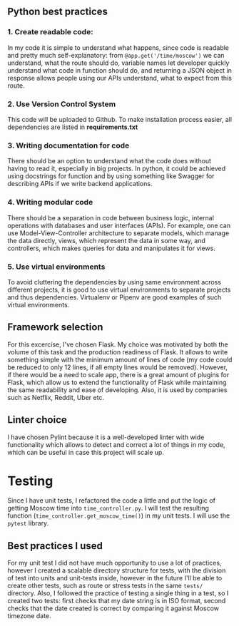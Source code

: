 ## Python best practices

### 1. Create readable code:

In my code it is simple to understand what happens, since code is readable and pretty much self-explanatory: from `@app.get('/time/moscow')` we can understand, what the route should do, variable names let developer quickly understand what code in function should do, and returning a JSON object in response allows people using our APIs understand, what to expect from this route.

### 2. Use Version Control System

This code will be uploaded to Github. To make installation process easier, all dependencies are listed in __requirements.txt__

### 3. Writing documentation for code

There should be an option to understand what the code does without having to read it, especially in big projects. In python, it could be achieved using docstrings for function and by using something like Swagger for describing APIs if we write backend applications.

### 4. Writing modular code

There should be a separation in code between business logic, internal operations with databases and user interfaces (APIs). For example, one can use Model-View-Controller architecture to separate models, which manage the data directly, views, which represent the data in some way, and controllers, which makes queries for data and manipulates it for views.

### 5. Use virtual environments

To avoid cluttering the dependencies by using same environment across different projects, it is good to use virtual environments to separate projects and thus dependencies. Virtualenv or Pipenv are good examples of such virtual environments.

## Framework selection

For this excercise, I've chosen Flask. My choice was motivated by both the volume of this task and the production readiness of Flask. It allows to write something simple with the minimum amount of lines of code (my code could be reduced to only 12 lines, if all empty lines would be removed). However, if there would be a need to scale app, there is a great amount of plugins for Flask, which allow us to extend the functionality of Flask while maintaining the same readability and ease of developing. Also, it is used by companies such as Netflix, Reddit, Uber etc.

## Linter choice

I have chosen Pylint because it is a well-developed linter with wide functionality which allows to detect and correct a lot of things in my code, which can be useful in case this project will scale up.

# Testing 

Since I have unit tests, I refactored the code a little and put the logic of getting Moscow time into `time_controller.py`. I will test the resulting function (`time_controller.get_moscow_time()`) in my unit tests. I will use the `pytest` library. 

## Best practices I used

For my unit test I did not have much opportunity to use a lot of practices, however I created a scalable directory structure for tests, with the division of test into units and unit-tests inside, however in the future I'll be able to create other tests, such as route or stress tests in the same `tests/` directory. Also, I followed the practice of testing a single thing in a test, so I created two tests: first checks that my date string is in ISO format, second checks that the date created is correct by comparing it against Moscow timezone date.